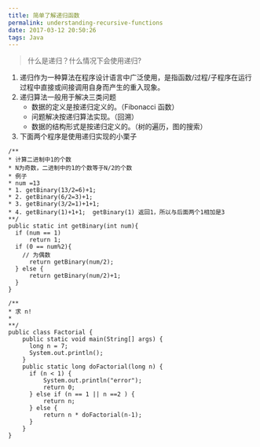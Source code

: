 ```yaml
---
title: 简单了解递归函数
permalink: understanding-recursive-functions
date: 2017-03-12 20:50:26
tags: Java
---
```


> 什么是递归？什么情况下会使用递归?
<!-- more -->

1. 递归作为一种算法在程序设计语言中广泛使用，是指函数/过程/子程序在运行过程中直接或间接调用自身而产生的重入现象。
2. 递归算法一般用于解决三类问题
	- 数据的定义是按递归定义的。（Fibonacci 函数）
	- 问题解决按递归算法实现。（回溯）
	- 数据的结构形式是按递归定义的。（树的遍历，图的搜索）
3. 下面两个程序是使用递归实现的小栗子
  ```
  /**
  * 计算二进制中1的个数
  * N为奇数，二进制中的1的个数等于N/2的个数
  * 例子
  * num =13
  * 1. getBinary(13/2=6)+1;
  * 2. getBinary(6/2=3)+1;
  * 3. getBinary(3/2=1)+1+1;
  * 4. getBinary(1)+1+1;  getBinary(1) 返回1，所以与后面两个1相加是3
  **/
  public static int getBinary(int num){
  	if (num == 1)
  		return 1;
  	if (0 == num%2){
      // 为偶数
  	    return getBinary(num/2);
  	} else {
  	    return getBinary(num/2)+1;
  	}
  }
  ```
  ```
  /**
  * 求 n!
  *
  **/
  public class Factorial {
      public static void main(String[] args) {
  	    long n = 7;
  	    System.out.println();
      }
      public static long doFactorial(long n) {
  	    if (n < 1) {
  		    System.out.println("error");
  		    return 0;
  	    } else if (n == 1 || n ==2 ) {
  			return n;
  	    } else {
  	        return n * doFactorial(n-1);
  	    }
      }
  }
  ```
